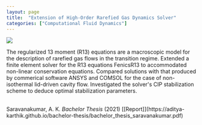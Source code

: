 ```yaml
---
layout: page
title:  "Extension of High-Order Rarefied Gas Dynamics Solver"
categories: ["Computational Fluid Dynamics"]
---
```


<img src="{{ '/assets/img/r13_proj.png' | prepend: site.baseurl }}" id="proj-img">

The regularized 13 moment (R13) equations are a macroscopic model for the description of rarefied gas flows in the transition regime. Extended a finite element solver for the R13 equations FenicsR13 to accommodated non-linear conservation equations. Compared solutions with that produced by commerical software ANSYS and COMSOL for the case of non-isothermal lid-driven cavity flow. Investigated the solver's CIP stabilization scheme to deduce optimal stabilization parameters. 

<br>
Saravanakumar, A. K. <i>Bachelor Thesis</i> (2021) [[Report]](https://aditya-karthik.github.io/bachelor-thesis/bachelor_thesis_saravanakumar.pdf)
<br><br>
